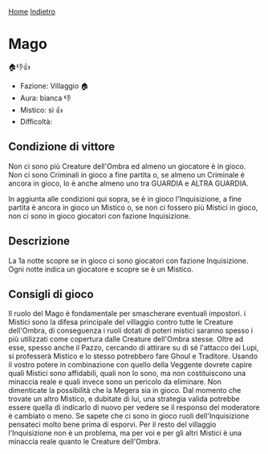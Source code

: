 [Home](/wherewolf-rules)
[Indietro](..)

# Mago

<span class='emoji'>🏠👎👍</span>

- Fazione: Villaggio <span class='emoji'>🏠</span>
- Aura: bianca <span class='emoji'>👎</span>
- Mistico: sì <span class='emoji'>👍</span>
- Difficoltà: 

## Condizione di vittore

Non ci sono più Creature dell'Ombra ed almeno un giocatore è in gioco. Non ci sono Criminali in gioco a fine partita o, se almeno un Criminale è ancora in gioco, lo è anche almeno uno tra GUARDIA e ALTRA GUARDIA.

In aggiunta alle condizioni qui sopra, se è in gioco l'Inquisizione, a fine partita è ancora in gioco un Mistico o, se non ci fossero più Mistici in gioco, non ci sono in gioco giocatori con fazione Inquisizione.

## Descrizione

La 1a notte scopre se in gioco ci sono giocatori con fazione Inquisizione. Ogni notte indica un giocatore e scopre se è un Mistico.

## Consigli di gioco

Il ruolo del Mago è fondamentale per smascherare eventuali impostori. i Mistici sono la difesa principale del villaggio contro tutte le Creature dell'Ombra, di conseguenza i ruoli dotati di poteri mistici saranno spesso i più utilizzati come copertura dalle Creature dell'Ombra stesse. Oltre ad esse, spesso anche il Pazzo, cercando di attirare su di sé l'attacco dei Lupi, si professerà Mistico e lo stesso potrebbero fare Ghoul e Traditore. Usando il vostro potere in combinazione con quello della Veggente dovrete capire quali Mistici sono affidabili, quali non lo sono, ma non costituiscono una minaccia reale e quali invece sono un pericolo da eliminare. Non dimenticate la possibilità che la Megera sia in gioco. Dal momento che trovate un altro Mistico, e dubitate di lui, una strategia valida potrebbe essere quella di indicarlo di nuovo per vedere se il responso del moderatore è cambiato o meno. Se sapete che ci sono in gioco ruoli dell'Inquisizione pensateci molto bene prima di esporvi. Per il resto del villaggio l'Inquisizione non è un problema, ma per voi e per gli altri Mistici è una minaccia reale quanto le Creature dell'Ombra.
